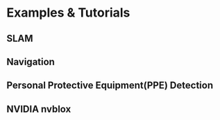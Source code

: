 # Examples & Tutorials

## SLAM

## Navigation

## Personal Protective Equipment(PPE) Detection

## NVIDIA nvblox
